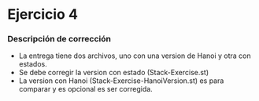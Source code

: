 # Ejercicio 4

### Descripción de corrección

- La entrega tiene dos archivos, uno con una version de Hanoi y otra con estados.
- Se debe corregir la version con estado (Stack-Exercise.st)
- La version con Hanoi (Stack-Exercise-HanoiVersion.st) es para comparar y es opcional es ser corregida.
